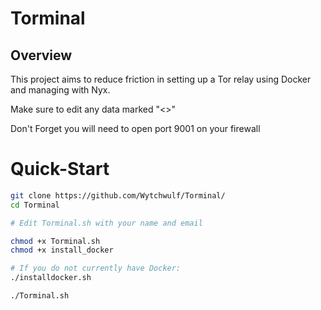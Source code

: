 # Torminal

## Overview

This project aims to reduce friction in setting up a Tor relay using Docker and managing with Nyx. 

Make sure to edit any data marked "<<like-this>>"

Don't Forget you will need to open port 9001 on your firewall


# Quick-Start

```bash
git clone https://github.com/Wytchwulf/Torminal/
cd Torminal
```
```bash
# Edit Torminal.sh with your name and email
```
```bash
chmod +x Torminal.sh
chmod +x install_docker
```
```bash
# If you do not currently have Docker:
./installdocker.sh
```
```bash
./Torminal.sh
```
    
